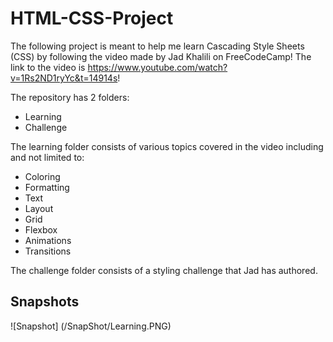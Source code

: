# HTML-CSS-Project

The following project is meant to help me learn Cascading Style Sheets (CSS) by following the video made by Jad Khalili on FreeCodeCamp! The link to the video is https://www.youtube.com/watch?v=1Rs2ND1ryYc&t=14914s!

The repository has 2 folders:

- Learning
- Challenge

The learning folder consists of various topics covered in the video including and not limited to:

- Coloring
- Formatting
- Text
- Layout
- Grid
- Flexbox
- Animations
- Transitions

The challenge folder consists of a styling challenge that Jad has authored.

## Snapshots

![Snapshot] (/SnapShot/Learning.PNG)
